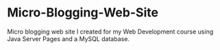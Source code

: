 # Micro-Blogging-Web-Site
Micro blogging web site I created for my Web Development course using Java Server Pages and a MySQL database.
